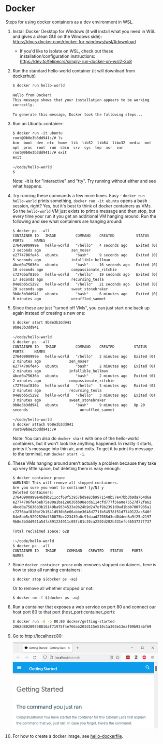 # Docker

Steps for using docker containers as a dev environment in WSL.

1. Install Docker Desktop for Windows (it will install what you need in WSL and gives a clean GUI on the Windows side): https://docs.docker.com/docker-for-windows/wsl/#download
    - If you'd like to isolate on WSL, check out these installation/configuration instructions: https://dev.to/felipecrs/simply-run-docker-on-wsl2-3o8

2. Run the standard hello-world container (it will download from dockerhub)
    ```
    $ docker run hello-world

    Hello from Docker!
    This message shows that your installation appears to be working correctly.

    To generate this message, Docker took the following steps...
    ```

3. Run an Ubuntu container:
    ```
    $ docker run -it ubuntu
    root@9b8e3b3dd941:/# ls
    bin  boot  dev  etc  home  lib  lib32  lib64  libx32  media  mnt  opt  proc  root  run  sbin  srv  sys  tmp  usr  var
    root@9b8e3b3dd941:/# exit
    exit

    ~/code/hello-world
    $
    ```
    Note: -it is for "interactive" and "tty". Try running without either and see what happens.

4. Try running these commands a few more times. Easy - `docker run hello-world` prints something, `docker run -it ubuntu` opens a bash session, right? Yes, but it's best to think of docker containers as VMs. So the `hello-world` VM just exists to print a message and then stop, but every time your run it you get an additional VM hanging around. Run the following and see what containers are hanging around:
    ```
    $ docker ps --all
    CONTAINER ID   IMAGE         COMMAND    CREATED          STATUS                      PORTS     NAMES
    27640900999e   hello-world   "/hello"   4 seconds ago    Exited (0) 3 seconds ago              zen_moser
    e2774706fe46   ubuntu        "bash"     9 seconds ago    Exited (0) 5 seconds ago              infallible_hellman
    4bcd0a75636b   ubuntu        "bash"     16 seconds ago   Exited (0) 10 seconds ago             compassionate_ritchie
    c7276baf810b   hello-world   "/hello"   19 seconds ago   Exited (0) 17 seconds ago             recursing_tesla
    04e8bb5c5292   hello-world   "/hello"   21 seconds ago   Exited (0) 20 seconds ago             sweet_stonebraker
    9b8e3b3dd941   ubuntu        "bash"     6 minutes ago    Exited (0) 6 minutes ago              unruffled_sammet
    ```

5. Since these are just "turned off VMs", you can just start one back up again instead of creating a new one:
    ```
    $ docker start 9b8e3b3dd941
    9b8e3b3dd941

    ~/code/hello-world
    $ docker ps --all
    CONTAINER ID   IMAGE         COMMAND    CREATED         STATUS                     PORTS     NAMES
    27640900999e   hello-world   "/hello"   2 minutes ago   Exited (0) 2 minutes ago             zen_moser
    e2774706fe46   ubuntu        "bash"     2 minutes ago   Exited (0) 2 minutes ago             infallible_hellman
    4bcd0a75636b   ubuntu        "bash"     2 minutes ago   Exited (0) 2 minutes ago             compassionate_ritchie
    c7276baf810b   hello-world   "/hello"   3 minutes ago   Exited (0) 2 minutes ago             recursing_tesla
    04e8bb5c5292   hello-world   "/hello"   3 minutes ago   Exited (0) 3 minutes ago             sweet_stonebraker
    9b8e3b3dd941   ubuntu        "bash"     9 minutes ago   Up 20 seconds                        unruffled_sammet

    ~/code/hello-world
    $ docker attach 9b8e3b3dd941
    root@9b8e3b3dd941:/#
    ```
    Note: You can also do `docker start` with one of the hello-world containers, but it won't look like anything happened. In reality it starts, prints it's message into thin air, and exits. To get it to print its message to the terminal, run `docker start -i`.

6. These VMs hanging around aren't actually a problem because they take up very little space, but deleting them is easy enough:
    ```
    $ docker container prune
    WARNING! This will remove all stopped containers.
    Are you sure you want to continue? [y/N] y
    Deleted Containers:
    27640900999e46d9b211ccf68f53957bd9e83b9971548b57e47bb3b9da764d6a
    e2774706fe46eb75a80a1ba12e036bb98ecda114cfd777f56a0e75527d72fa62
    4bcd0a75636b3b15149ba9534533a9b24b9d247ef9b2391d9ad1bbb7007935a1
    c7276baf810bf2b1541d530b5e06abbe3648d771fb54578f51d7749122ac540f
    04e8bb5c5292526df30075bc223439a0c91daad27088d3ed04dee6a9f25a2197
    9b8e3b3dd941a54fa891224911c08fc81c20ca2202d202b331efc4653727f737

    Total reclaimed space: 62B

    :~/code/hello-world
    $ docker ps --all
    CONTAINER ID   IMAGE     COMMAND   CREATED   STATUS    PORTS     NAMES
    ```

7. Since `docker container prune` only removes stopped containers, here is how to stop all running containers:
    ```
    $ docker stop $(docker ps -aq)
    ```
    Or to remove all whether stopped or not:
    ```
    $ docker rm -f $(docker ps -aq)
    ```

8. Run a container that exposes a web service on port 80 and connect our host port 80 to that port (host_port:container_port):
    ```bash
    $ docker run -d -p 80:80 docker/getting-started
    2062d80209758816af71975f4e766ab203d115e510c1a303e13eaf09b93abf69
    ```

9. Go to http://localhost:80:

    ![](2022-04-23-16-16-30.png)

10. For how to create a docker image, see [hello-dockerfile](hello-dockerfile/README.md).